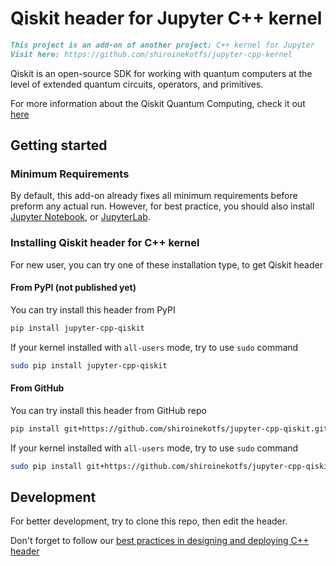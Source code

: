 # Qiskit header for Jupyter C++ kernel

```markdown
This project is an add-on of another project: C++ kernel for Jupyter
Visit here: https://github.com/shiroinekotfs/jupyter-cpp-kernel
```

Qiskit is an open-source SDK for working with quantum computers at the level of extended quantum circuits, operators, and primitives.

For more information about the Qiskit Quantum Computing, check it out [here](https://github.com/Qiskit/qiskit)

## Getting started

### Minimum Requirements

By default, this add-on already fixes all minimum requirements before preform any actual run. However, for best practice, you should also install [Jupyter Notebook](https://github.com/jupyter/notebook), or [JupyterLab](https://github.com/jupyterlab/jupyterlab).

### Installing Qiskit header for C++ kernel

For new user, you can try one of these installation type, to get Qiskit header

#### From PyPI (not published yet)

You can try install this header from PyPI

```bash
pip install jupyter-cpp-qiskit
```

If your kernel installed with `all-users` mode, try to use `sudo` command

```bash
sudo pip install jupyter-cpp-qiskit
```

#### From GitHub

You can try install this header from GitHub repo

```bash
pip install git+https://github.com/shiroinekotfs/jupyter-cpp-qiskit.git
```

If your kernel installed with `all-users` mode, try to use `sudo` command

```bash
sudo pip install git+https://github.com/shiroinekotfs/jupyter-cpp-qiskit.git
```

## Development

For better development, try to clone this repo, then edit the header.

Don't forget to follow our [best practices in designing and deploying C++ header](https://github.com/shiroinekotfs/jupyter-cpp-header-template?tab=readme-ov-file#designing-c-header-extension)
